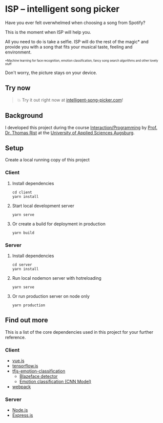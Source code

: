 # ISP – intelligent song picker

Have you ever felt overwhelmed when choosing a song from Spotify?

This is the moment when ISP will help you.

All you need to do is take a selfie. ISP will do the rest of the magic* and provide you with a song that fits your musical taste, feeling and environment.

<sub><sup>*Machine learning for face recognition, emotion classification, fancy song search algorithms and other lovely stuff</sup></sub>

Don't worry, the picture stays on your device.

## Try now

> :boom: Try it out right now at [intelligent-song-picker.com](https://intelligent-song-picker.com)!

## Background

I developed this project during the course [Interaction/Programming](https://glossar.hs-augsburg.de/Lehrveranstaltung:IAM_2006:Interaktion/Programmierung) by [Prof. Dr. Thomas Rist](https://www.hs-augsburg.de/Informatik/Thomas-Rist.html) at the [University of Applied Sciences Augsburg](https://www.hs-augsburg.de/).

## Setup

Create a local running copy of this project

### Client

1. Install dependencies

    ```
    cd client
    yarn install
    ```

2. Start local development server

    ```
    yarn serve
    ```

3. Or create a build for deployment in production

    ```
    yarn build
    ```

### Server

1. Install dependencies

    ```
    cd server
    yarn install
    ```

2. Run local nodemon server with hotreloading

    ```
    yarn serve
    ```

3. Or run production server on node only

    ```
    yarn production
    ```

## Find out more

This is a list of the core dependencies used in this project for your further reference.

### Client

- [vue.js](https://vuejs.org/)
- [tensorflow.js](https://www.tensorflow.org/js)
- [tfjs-emotion-classification](https://github.com/floriankapaun/tfjs-emotion-classification)
    - [Blazeface detector](https://github.com/tensorflow/tfjs-models/tree/master/blazeface)
    - [Emotion classification (CNN Model)](https://github.com/oarriaga/face_classification)
- [webpack](https://webpack.js.org/)

### Server

- [Node.js](https://nodejs.org/)
- [Express.js](https://expressjs.com/)